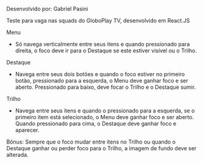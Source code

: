 Desenvolvido por: Gabriel Pasini

Teste para vaga nas squads do GloboPlay TV, desenvolvido em React.JS

Menu

- Só navega verticalmente entre seus itens e quando pressionado para direita, o foco deve ir para o Destaque se este estiver visível ou o Trilho.

Destaque

- Navega entre seus dois botões e quando o foco estiver no primeiro botão, pressionado para a esquerda, o Menu deve ganhar foco e ser aberto. Pressionado para baixo, deve focar o Trilho e o Destaque sumir.

Trilho

- Navega entre seus itens e quando o pressionado para a esquerda, se o primeiro item está selecionado, o Menu deve ganhar foco e ser aberto. Quando pressionado para cima, o Destaque deve ganhar foco e aparecer.

Bônus:
Sempre que o foco mudar entre itens no Trilho ou quando o Destaque ganhar ou perder foco para o Trilho, a imagem de fundo deve ser alterada.
